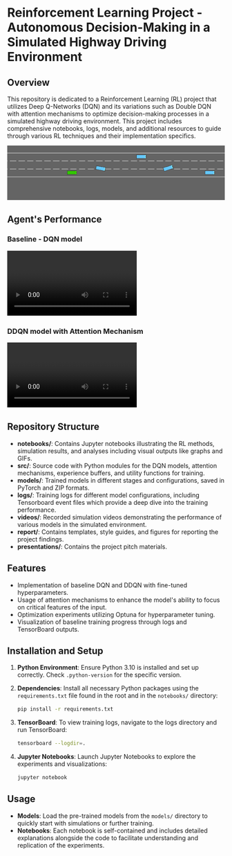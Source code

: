 # Reinforcement Learning Project - Autonomous Decision-Making in a Simulated Highway Driving Environment

## Overview

This repository is dedicated to a Reinforcement Learning (RL) project that utilizes Deep Q-Networks (DQN) and its variations such as Double DQN with attention mechanisms to optimize decision-making processes in a simulated highway driving environment. This project includes comprehensive notebooks, logs, models, and additional resources to guide through various RL techniques and their implementation specifics.

<img src="notebooks/highway_simulation.gif" />

## Agent's Performance

### Baseline - DQN model

<video controls>
  <source src="notebooks/videos/highway_fine_tuned_baseline_performance.mp4" type="video/mp4">
</video>

### DDQN model with Attention Mechanism

<video controls>
  <source src="notebooks/videos/highway_ddqn_attention_best_episodes.mp4" type="video/mp4">
</video>

## Repository Structure

- **notebooks/**: Contains Jupyter notebooks illustrating the RL methods, simulation results, and analyses including visual outputs like graphs and GIFs.
- **src/**: Source code with Python modules for the DQN models, attention mechanisms, experience buffers, and utility functions for training.
- **models/**: Trained models in different stages and configurations, saved in PyTorch and ZIP formats.
- **logs/**: Training logs for different model configurations, including Tensorboard event files which provide a deep dive into the training performance.
- **videos/**: Recorded simulation videos demonstrating the performance of various models in the simulated environment.
- **report/**: Contains templates, style guides, and figures for reporting the project findings.
- **presentations/**: Contains the project pitch materials.

## Features

- Implementation of baseline DQN and DDQN with fine-tuned hyperparameters.
- Usage of attention mechanisms to enhance the model's ability to focus on critical features of the input.
- Optimization experiments utilizing Optuna for hyperparameter tuning.
- Visualization of baseline training progress through logs and TensorBoard outputs. 

## Installation and Setup

1. **Python Environment**: Ensure Python 3.10 is installed and set up correctly. Check `.python-version` for the specific version.

2. **Dependencies**: Install all necessary Python packages using the `requirements.txt` file found in the root and in the `notebooks/` directory:
   ```bash
   pip install -r requirements.txt
   ```

3. **TensorBoard**: To view training logs, navigate to the logs directory and run TensorBoard:
   ```bash
   tensorboard --logdir=.
   ```

4. **Jupyter Notebooks**: Launch Jupyter Notebooks to explore the experiments and visualizations:
   ```bash
   jupyter notebook
   ```

## Usage

- **Models**: Load the pre-trained models from the `models/` directory to quickly start with simulations or further training.
- **Notebooks**: Each notebook is self-contained and includes detailed explanations alongside the code to facilitate understanding and replication of the experiments.